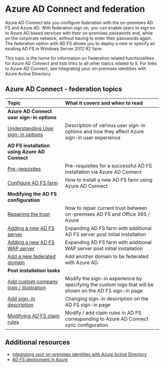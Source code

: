 <properties
	pageTitle="Azure AD Connect and Federation | Microsoft Azure"
	description="This page is the central location for all documentation regarding AD FS operations using Azure AD Connect"
	services="active-directory"
	documentationCenter=""
	authors="anandyadavmsft"
	manager="stevenpo"
	editor=""/>

<tags
	ms.service="active-directory"
	ms.workload="identity"
	ms.tgt_pltfrm="na"
	ms.devlang="na"
	ms.topic="article"
	ms.date="07/14/2016"
	ms.author="anandy"/>


# Azure AD Connect and federation

Azure AD Connect lets you configure federation with the on-premises AD FS and Azure AD. With federation sign on, you can enable users to sign on to Azure AD based services with their on-premises passwords and, while on the corporate network, without having to enter their passwords again. The federation option with AD FS allows you to deploy a new or specify an existing AD FS in Windows Server 2012 R2 farm.

This topic is the home for information on Federation related functionalities for Azure AD Connect and lists links to all other topics related to it. For links to Azure AD Connect, see Integrating your on-premises identities with Azure Active Directory.

## Azure AD Connect - federation topics

| Topic | What it covers and when to read |
|:------|:-----------|
| **Azure AD Connect user sign-in options** ||
| [Understanding User sign-in options](active-directory-aadconnect-user-signin.md) | Description of various user sign-in options and how they affect Azure sign-in user experience |
| **AD FS installation using Azure AD Connect**||
| [Pre-requisites](active-directory-aadconnect-get-started-custom.md#ad-fs-configuration-pre-requisites) | Pre-requisites for a successful AD FS installation via Azure AD Connect|
| [Configure AD FS farm](active-directory-aadconnect-get-started-custom.md#configuring-federation-with-ad-fs) | How to install a new AD FS farm using Azure AD Connect |
| **Modifying the AD FS configuration** | |
| [Repairing the trust](active-directory-aadconnect-federation-management.md#reparing-the-trust) | How to repair current trust between on-premises AD FS and Office 365 / Azure |
| [Adding a new AD FS server](active-directory-aadconnect-federation-management.md#adding-a-new-ad-fs-server) | Expanding AD FS farm with additional AD FS server post initial installation |
| [Adding a new AD FS WAP server](active-directory-aadconnect-federation-management.md#adding-a-new-wap-server) | Expanding AD FS farm with additional WAP server post initial installation |
| [Add a new federated domain](active-directory-aadconnect-federation-management.md#add-a-new-federated-domain) | Add another domain to be federated with Azure AD |
|**Post installation tasks**||
| [Add custom company logo / illustration](active-directory-aadconnect-federation-management.md#add-custom-company-logo-or-illustration)| Modify the sign-in experience by specifying the custom logo that will be shown on the AD FS sign-in page |
| [Add sign-in description](active-directory-aadconnect-federation-management.md#add-sign-in-description) | Changing sign-in description on the AD FS sign-in page | 
| [Modifying AD FS claim rules](active-directory-aadconnect-federation-management.md#modifying-ad-fs-claim-rules) | Modify / add claim rules in AD FS corresponding to Azure AD Connect sync configuration |


## Additional resources

* [Integrating your on-premises identities with Azure Active Directory](active-directory-aadconnect.md)
* [AD FS deployment in Azure](active-directory-aadconnect-azure-adfs.md)

